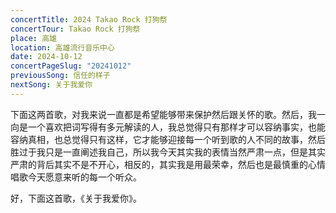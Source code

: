 ```yaml
---
concertTitle: 2024 Takao Rock 打狗祭
concertTour: Takao Rock 打狗祭
place: 高雄
location: 高雄流行音乐中心
date: 2024-10-12
concertPageSlug: "20241012"
previousSong: 信任的样子
nextSong: 关于我爱你
---
```

下面这两首歌，对我来说一直都是希望能够带来保护然后跟关怀的歌。然后，我一向是一个喜欢把词写得有多元解读的人，我总觉得只有那样才可以容纳事实，也能容纳真相，也总觉得只有这样，它才能够迎接每一个听到歌的人不同的故事，然后胜过于我只是一直阐述我自己，所以我今天其实我的表情当然严肃一点，但是其实严肃的背后其实不是不开心，相反的，其实我是用最荣幸，然后也是最慎重的心情唱歌今天愿意来听的每一个听众。

好，下面这首歌，《关于我爱你》。